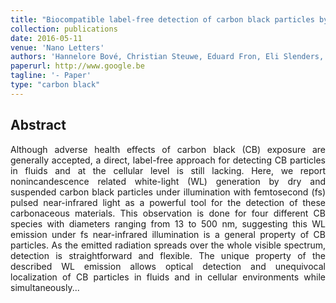 ```yaml
---
title: "Biocompatible label-free detection of carbon black particles by femtosecond pulsed laser microscopy"
collection: publications
date: 2016-05-11
venue: 'Nano Letters'
authors: 'Hannelore Bové, Christian Steuwe, Eduard Fron, Eli Slenders, Jan D'Haen, Yasuhiko Fujita, Hiroshi Uji-i, Martin vandeVen, Maarten Roeffaers, Marcel Ameloot'
paperurl: http://www.google.be
tagline: '- Paper'
type: "carbon black"
---
```


<h2> Abstract </h2>
<p align= "justify">
Although adverse health effects of carbon black (CB) exposure are generally accepted, a direct, label-free approach for detecting CB particles in fluids and at the cellular level is still lacking. Here, we report nonincandescence related white-light (WL) generation by dry and suspended carbon black particles under illumination with femtosecond (fs) pulsed near-infrared light as a powerful tool for the detection of these carbonaceous materials. This observation is done for four different CB species with diameters ranging from 13 to 500 nm, suggesting this WL emission under fs near-infrared illumination is a general property of CB particles. As the emitted radiation spreads over the whole visible spectrum, detection is straightforward and flexible. The unique property of the described WL emission allows optical detection and unequivocal localization of CB particles in fluids and in cellular environments while simultaneously...
  
  
  
  

